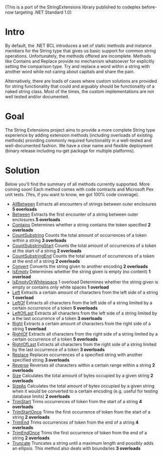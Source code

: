 (This is a port of the StringExtensions library published to codeplex before- now targeting .NET Standard 1.0)

# Intro
By default, the .NET BCL introduces a set of static methods and instance members for the String type that gives us basic support for common string operations. Unfortunately, the methods offered are incomplete. Methods like Contains and Replace provide no mechanism whatsoever for explicitly setting the comparison type. Try and replace a word within a string with another word while not caring about capitals and share the pain.

Alternatively, there are loads of cases where custom solutions are provided for string functionality that could and arguably should be functionality of a naked string class. Most of the times, the custom implementations are not well tested and/or documented.
# Goal
The String Extensions project aims to provide a more complete String type experience by adding extension methods (including overloads of existing methods) providing commonly required functionality in a well-tested and well-documented fashion.
We have a clear name and flexible deployment (binary release including nu-get package for multiple platforms).

# Solution
Below you'll find the summary of all methods currently supported. More coming soon! Each method comes with code contracts and Microsoft Pex unit tests. (Yes, if you want to know, we got 100% code coverage).

- [AllBetween](https://github.com/kbekkenutte/StringExtensions/blob/master/tests/StringExtensions.Examples/AllBetween.cs) Extracts all encounters of strings between outer enclosures **5 overloads**
- [Between](https://github.com/kbekkenutte/StringExtensions/blob/master/tests/StringExtensions.Examples/Between.cs) Extracts the first encounter of a string between outer enclosures **5 overloads**
- [Contains](https://github.com/kbekkenutte/StringExtensions/blob/master/tests/StringExtensions.Examples/Contains.cs) Determines whether a string contains the token specified **2 overloads**
- [CountSubstring](https://github.com/kbekkenutte/StringExtensions/blob/master/tests/StringExtensions.Examples/CountSubstring.cs) Counts the total amount of occurrences of a token within a string **3 overloads**
- [CountSubstringStart](https://github.com/kbekkenutte/StringExtensions/blob/master/tests/StringExtensions.Examples/CountSubstringStart.cs) Counts the total amount of occurrences of a token at the start of a string **2 overloads**
- [CountSubstringEnd](https://github.com/kbekkenutte/StringExtensions/blob/master/tests/StringExtensions.Examples/CountSubstringEnd.cs) Counts the total amount of occurrences of a token at the end of a string **2 overloads**
- [Convert](https://github.com/kbekkenutte/StringExtensions/blob/master/tests/StringExtensions.Examples/Convert.cs) Converts the string given to another encoding **2 overloads**
- [IsEmpty](https://github.com/kbekkenutte/StringExtensions/blob/master/tests/StringExtensions.Examples/IsEmpty.cs) Determines whether the string given is empty (no content) **1 overload**
- [IsEmptyOrWhitespace](https://github.com/kbekkenutte/StringExtensions/blob/master/tests/StringExtensions.Examples/IsEmptyOrWhiteSpace.cs) 1 overload Determines whether the string given is empty or contains only white spaces **1 overload**
- [Left](https://github.com/kbekkenutte/StringExtensions/blob/master/tests/StringExtensions.Examples/Left.cs) Extracts a certain amount of characters from the left side of a string **1 overload**
- [LeftOf](https://github.com/kbekkenutte/StringExtensions/blob/master/tests/StringExtensions.Examples/LeftOf.cs) Extracts all characters from the left side of a string limited by a certain occurrence of a token **5 overloads**
- [LeftOfLast](https://github.com/kbekkenutte/StringExtensions/blob/master/tests/StringExtensions.Examples/LeftOfLast.cs) Extracts all characters from the left side of a string limited by a the last occurrence of a token **3 overloads**
- [Right](https://github.com/kbekkenutte/StringExtensions/blob/master/tests/StringExtensions.Examples/Right.cs) Extracts a certain amount of characters from the right side of a string **1 overload**
- [RightOf](https://github.com/kbekkenutte/StringExtensions/blob/master/tests/StringExtensions.Examples/RightOf.cs) Extracts all characters from the right side of a string limited by a certain occurrence of a token **5 overloads**
- [RightOfLast](https://github.com/kbekkenutte/StringExtensions/blob/master/tests/StringExtensions.Examples/RightOfLast.cs) Extracts all characters from the right side of a string limited by the last occurrence of a token **3 overloads**
- [Replace](https://github.com/kbekkenutte/StringExtensions/blob/master/tests/StringExtensions.Examples/Replace.cs) Replaces occurrences of a specified string with another specified string **3 overloads**
- [Reverse](https://github.com/kbekkenutte/StringExtensions/blob/master/tests/StringExtensions.Examples/Reverse.cs) Reverses all characters within a certain range within a string **2 overloads**
- [Size](https://github.com/kbekkenutte/StringExtensions/blob/master/tests/StringExtensions.Examples/Size.cs) Calculates the total amount of bytes occupied by a given string **2 overloads**
- [SizeAs](https://github.com/kbekkenutte/StringExtensions/blob/master/tests/StringExtensions.Examples/SizeAs.cs) Calculates the total amount of bytes occupied by a given string when it would be converted to a certain encoding (e.g. useful for testing database limits) **2 overloads**
- [TrimStart](https://github.com/kbekkenutte/StringExtensions/blob/master/tests/StringExtensions.Examples/TrimStart.cs) Trims occurrences of token from the start of a string **4 overloads**
- [TrimStartOnce](https://github.com/kbekkenutte/StringExtensions/blob/master/tests/StringExtensions.Examples/TrimStartOnce.cs) Trims the first occurrence of token from the start of a string **2 overloads**
- [TrimEnd](https://github.com/kbekkenutte/StringExtensions/blob/master/tests/StringExtensions.Examples/TrimEnd.cs) Trims occurrences of token from the end of a string **4 overloads**
- [TrimEndOnce](https://github.com/kbekkenutte/StringExtensions/blob/master/tests/StringExtensions.Examples/TrimEndOnce.cs) Trims the first occurrence of token from the end of a string **2 overloads**
- [Truncate](https://github.com/kbekkenutte/StringExtensions/blob/master/tests/StringExtensions.Examples/Truncate.cs) Truncates a string until a maximum length and possibly adds an ellipsis. This method also deals with boundaries **3 overloads**
